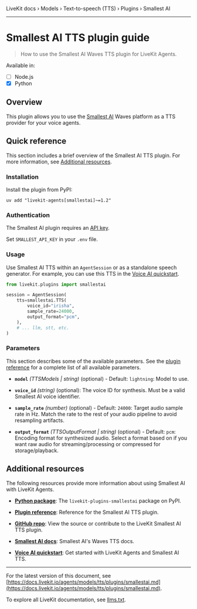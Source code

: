 LiveKit docs › Models › Text-to-speech (TTS) › Plugins › Smallest AI

---

# Smallest AI TTS plugin guide

> How to use the Smallest AI Waves TTS plugin for LiveKit Agents.

Available in:
- [ ] Node.js
- [x] Python

## Overview

This plugin allows you to use the [Smallest AI](https://smallest.ai/text-to-speech) Waves platform as a TTS provider for your voice agents.

## Quick reference

This section includes a brief overview of the Smallest AI TTS plugin. For more information, see [Additional resources](#additional-resources).

### Installation

Install the plugin from PyPI:

```shell
uv add "livekit-agents[smallestai]~=1.2"

```

### Authentication

The Smallest AI plugin requires an [API key](https://console.smallest.ai/apikeys).

Set `SMALLEST_API_KEY` in your `.env` file.

### Usage

Use Smallest AI TTS within an `AgentSession` or as a standalone speech generator. For example, you can use this TTS in the [Voice AI quickstart](https://docs.livekit.io/agents/start/voice-ai.md).

```python
from livekit.plugins import smallestai

session = AgentSession(
    tts=smallestai.TTS(
        voice_id="irisha",
        sample_rate=24000,
        output_format="pcm",
    ),
    # ... llm, stt, etc.
)

```

### Parameters

This section describes some of the available parameters. See the [plugin reference](https://docs.livekit.io/reference/python/v1/livekit/plugins/smallestai/index.html.md) for a complete list of all available parameters.

- **`model`** _(TTSModels | string)_ (optional) - Default: `lightning`: Model to use.

- **`voice_id`** _(string)_ (optional): The voice ID for synthesis. Must be a valid Smallest AI voice identifier.

- **`sample_rate`** _(number)_ (optional) - Default: `24000`: Target audio sample rate in Hz. Match the rate to the rest of your audio pipeline to avoid resampling artifacts.

- **`output_format`** _(TTSOutputFormat | string)_ (optional) - Default: `pcm`: Encoding format for synthesized audio. Select a format based on if you want raw audio for streaming/processing or compressed for storage/playback.

## Additional resources

The following resources provide more information about using Smallest AI with LiveKit Agents.

- **[Python package](https://pypi.org/project/livekit-plugins-smallestai/)**: The `livekit-plugins-smallestai` package on PyPI.

- **[Plugin reference](https://docs.livekit.io/reference/python/v1/livekit/plugins/smallestai/index.html.md)**: Reference for the Smallest AI TTS plugin.

- **[GitHub repo](https://github.com/livekit/agents/tree/main/livekit-plugins/livekit-plugins-smallestai)**: View the source or contribute to the LiveKit Smallest AI TTS plugin.

- **[Smallest AI docs](https://waves-docs.smallest.ai/v3.0.1/content/introduction/introduction)**: Smallest AI's Waves TTS docs.

- **[Voice AI quickstart](https://docs.livekit.io/agents/start/voice-ai.md)**: Get started with LiveKit Agents and Smallest AI TTS.

---


For the latest version of this document, see [https://docs.livekit.io/agents/models/tts/plugins/smallestai.md](https://docs.livekit.io/agents/models/tts/plugins/smallestai.md).

To explore all LiveKit documentation, see [llms.txt](https://docs.livekit.io/llms.txt).
